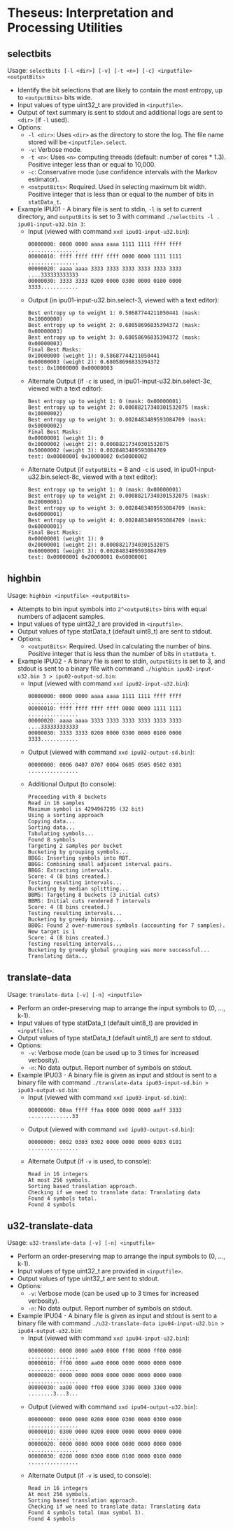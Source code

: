 # Theseus: Interpretation and Processing Utilities

## selectbits
Usage:
	`selectbits [-l <dir>] [-v] [-t <n>] [-c] <inputfile> <outputBits>`
* Identify the bit selections that are likely to contain the most entropy, up to `<outputBits>` bits wide.
* Input values of type uint32_t are provided in `<inputfile>`.
* Output of text summary is sent to stdout and additional logs are sent to `<dir>` (if `-l` used).
* Options:
    * `-l <dir>`:  Uses `<dir>` as the directory to store the log.  The file name stored will be `<inputfile>.select`.
    * `-v`: Verbose mode.
    * `-t <n>`: Uses `<n>` computing threads (default: number of cores * 1.3).  Positive integer less than or equal to 10,000.
    * `-c`: Conservative mode (use confidence intervals with the Markov estimator).
    * `<outputBits>`: Required. Used in selecting maximum bit width.  Positive integer that is less than or equal to the number of bits in `statData_t`. 
* Example IPU01 - A binary file is sent to stdin, `-l` is set to current directory, and `outputBits` is set to 3 with command `./selectbits -l . ipu01-input-u32.bin 3`: 
    * Input (viewed with command `xxd ipu01-input-u32.bin`):
	  ```
      00000000: 0000 0000 aaaa aaaa 1111 1111 ffff ffff  ................
      00000010: ffff ffff ffff ffff 0000 0000 1111 1111  ................
      00000020: aaaa aaaa 3333 3333 3333 3333 3333 3333  ....333333333333
      00000030: 3333 3333 0200 0000 0300 0000 0100 0000  3333............
	  ```
    * Output (in ipu01-input-u32.bin.select-3, viewed with a text editor):
	  ```
      Best entropy up to weight 1: 0.58687744211050441 (mask: 0x10000000)
      Best entropy up to weight 2: 0.68058696835394372 (mask: 0x00000003)
      Best entropy up to weight 3: 0.68058696835394372 (mask: 0x00000003)
      Final Best Masks: 
      0x10000000 (weight 1): 0.58687744211050441
      0x00000003 (weight 2): 0.68058696835394372
      test: 0x10000000 0x00000003 
      ```
    * Alternate Output (if `-c` is used, in ipu01-input-u32.bin.select-3c, viewed with a text editor):
	  ```	  
      Best entropy up to weight 1: 0 (mask: 0x00000001)
      Best entropy up to weight 2: 0.00088217340301532075 (mask: 0x10000002)
      Best entropy up to weight 3: 0.0028483489593084709 (mask: 0x50000002)
      Final Best Masks: 
      0x00000001 (weight 1): 0
      0x10000002 (weight 2): 0.00088217340301532075
      0x50000002 (weight 3): 0.0028483489593084709
      test: 0x00000001 0x10000002 0x50000002 
	  ```
    * Alternate Output (if `outputBits` = 8 and `-c` is used, in ipu01-input-u32.bin.select-8c, viewed with a text editor):
	  ```	  
      Best entropy up to weight 1: 0 (mask: 0x00000001)
      Best entropy up to weight 2: 0.00088217340301532075 (mask: 0x20000001)
      Best entropy up to weight 3: 0.0028483489593084709 (mask: 0x60000001)
      Best entropy up to weight 4: 0.0028483489593084709 (mask: 0x60000001)
      Final Best Masks: 
      0x00000001 (weight 1): 0
      0x20000001 (weight 2): 0.00088217340301532075
      0x60000001 (weight 3): 0.0028483489593084709
      test: 0x00000001 0x20000001 0x60000001 
	  ```

## highbin
Usage:
	`highbin <inputfile> <outputBits>`
* Attempts to bin input symbols into `2^<outputBits>` bins with equal numbers of adjacent samples.
* Input values of type uint32_t are provided in `<inputfile>`.
* Output values of type statData_t (default uint8_t) are sent to stdout.
* Options:
    * `<outputBits>`: Required. Used in calculating the number of bins.  Positive integer that is less than the number of bits in `statData_t`. 
* Example IPU02 - A binary file is sent to stdin, `outputBits` is set to 3, and stdout is sent to a binary file with command `./highbin ipu02-input-u32.bin 3 > ipu02-output-sd.bin`: 
    * Input (viewed with command `xxd ipu02-input-u32.bin`):
	  ```
      00000000: 0000 0000 aaaa aaaa 1111 1111 ffff ffff  ................
      00000010: ffff ffff ffff ffff 0000 0000 1111 1111  ................
      00000020: aaaa aaaa 3333 3333 3333 3333 3333 3333  ....333333333333
      00000030: 3333 3333 0200 0000 0300 0000 0100 0000  3333............
	  ```
    * Output (viewed with command `xxd ipu02-output-sd.bin`):
	  ```
      00000000: 0006 0407 0707 0004 0605 0505 0502 0301  ................
      ```
    * Additional Output (to console): 
	  ```
      Proceeding with 8 buckets
      Read in 16 samples
      Maximum symbol is 4294967295 (32 bit)
      Using a sorting approach
      Copying data...
      Sorting data...
      Tabulating symbols...
      Found 8 symbols
      Targeting 2 samples per bucket
      Bucketing by grouping symbols...
      BBGG: Inserting symbols into RBT.
      BBGG: Combining small adjacent interval pairs.
      BBGG: Extracting intervals.
      Score: 4 (8 bins created.)
      Testing resulting intervals...
      Bucketing by median splitting...
      BBMS: Targeting 8 buckets (3 initial cuts)
      BBMS: Initial cuts rendered 7 intervals
      Score: 4 (8 bins created.)
      Testing resulting intervals...
      Bucketing by greedy binning...
      BBOG: Found 2 over-numerous symbols (accounting for 7 samples). New target is 1
      Score: 4 (8 bins created.)
      Testing resulting intervals...
      Bucketing by greedy global grouping was more successful...
      Translating data...
	  ```

## translate-data
Usage:
	`translate-data [-v] [-n] <inputfile>`
* Perform an order-preserving map to arrange the input symbols to (0, ..., k-1).
* Input values of type statData_t (default uint8_t) are provided in `<inputfile>`.
* Output values of type statData_t (default uint8_t) are sent to stdout.
* Options:
    * `-v`: Verbose mode (can be used up to 3 times for increased verbosity).
    * `-n`: No data output. Report number of symbols on stdout.
* Example IPU03 - A binary file is given as input and stdout is sent to a binary file with command `./translate-data ipu03-input-sd.bin > ipu03-output-sd.bin`: 
    * Input (viewed with command `xxd ipu03-input-sd.bin`):
	  ```
      00000000: 00aa ffff ffaa 0000 0000 0000 aaff 3333  ..............33
	  ```
    * Output (viewed with command `xxd ipu03-output-sd.bin`):
	  ```
      00000000: 0002 0303 0302 0000 0000 0000 0203 0101  ................
	  ```
    * Alternate Output (if `-v` is used, to console):
	  ```	  
      Read in 16 integers
      At most 256 symbols.
      Sorting based translation approach.
      Checking if we need to translate data: Translating data
      Found 4 symbols total.
      Found 4 symbols
	  ```

## u32-translate-data
Usage:
	`u32-translate-data [-v] [-n] <inputfile>`
* Perform an order-preserving map to arrange the input symbols to (0, ..., k-1).
* Input values of type uint32_t are provided in `<inputfile>`.
* Output values of type uint32_t are sent to stdout.
* Options:
    * `-v`: Verbose mode (can be used up to 3 times for increased verbosity).
    * `-n`: No data output. Report number of symbols on stdout.
* Example IPU04 - A binary file is given as input and stdout is sent to a binary file with command `./u32-translate-data ipu04-input-u32.bin > ipu04-output-u32.bin`: 
    * Input (viewed with command `xxd ipu04-input-u32.bin`):
	  ```
      00000000: 0000 0000 aa00 0000 ff00 0000 ff00 0000  ................
      00000010: ff00 0000 aa00 0000 0000 0000 0000 0000  ................
      00000020: 0000 0000 0000 0000 0000 0000 0000 0000  ................
      00000030: aa00 0000 ff00 0000 3300 0000 3300 0000  ........3...3...
	  ```
    * Output (viewed with command `xxd ipu04-output-u32.bin`):
	  ```
      00000000: 0000 0000 0200 0000 0300 0000 0300 0000  ................
      00000010: 0300 0000 0200 0000 0000 0000 0000 0000  ................
      00000020: 0000 0000 0000 0000 0000 0000 0000 0000  ................
      00000030: 0200 0000 0300 0000 0100 0000 0100 0000  ................
	  ```
    * Alternate Output (if `-v` is used, to console):
	  ```	  
      Read in 16 integers
      At most 256 symbols.
      Sorting based translation approach.
      Checking if we need to translate data: Translating data
      Found 4 symbols total (max symbol 3).
      Found 4 symbols
	  ```